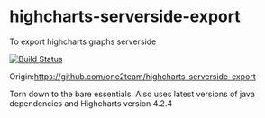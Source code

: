 # highcharts-serverside-export
To export highcharts graphs serverside

[![Build Status](https://travis-ci.org/grrakesh4769/highcharts-serverside-export.svg?branch=master)](https://travis-ci.org/grrakesh4769/highcharts-serverside-export)

Origin:https://github.com/one2team/highcharts-serverside-export

Torn down to the bare essentials.
Also uses latest versions of java dependencies and Highcharts version 4.2.4
